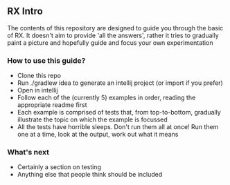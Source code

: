 ## RX Intro

The contents of this repository are designed to guide you through the basic of RX.  It doesn't aim to provide 'all the answers', rather it tries to gradually paint a picture and hopefully guide and focus your own experimentation

### How to use this guide?

* Clone this repo
* Run ./gradlew idea to generate an intellij project (or import if you prefer)
* Open in intellij
* Follow each of the (currently 5) examples in order, reading the appropriate readme first
* Each example is comprised of tests that, from top-to-bottom, gradually illustrate the topic on which the example is focussed
* All the tests have horrible sleeps.  Don't run them all at once!  Run them one at a time, look at the output, work out what it means


### What's next

* Certainly a section on testing
* Anything else that people think should be included